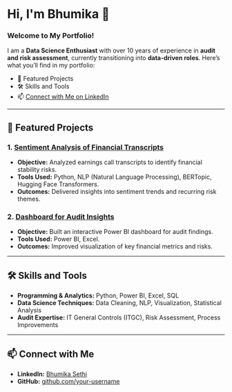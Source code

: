 # Hi, I'm Bhumika 👋
### Welcome to My Portfolio!

I am a **Data Science Enthusiast** with over 10 years of experience in **audit and risk assessment**, currently transitioning into **data-driven roles**. Here’s what you’ll find in my portfolio:

- 🌟 Featured Projects
- 🛠️ Skills and Tools
- 📫 [Connect with Me on LinkedIn](www.linkedin.com/in/bhumika-sethi-cpa-3207061b4)

---

## 🌟 Featured Projects

### 1. [Sentiment Analysis of Financial Transcripts](https://github.com/your-username/sentiment-analysis)
- **Objective:** Analyzed earnings call transcripts to identify financial stability risks.
- **Tools Used:** Python, NLP (Natural Language Processing), BERTopic, Hugging Face Transformers.
- **Outcomes:** Delivered insights into sentiment trends and recurring risk themes.

### 2. [Dashboard for Audit Insights](https://github.com/your-username/audit-dashboard)
- **Objective:** Built an interactive Power BI dashboard for audit findings.
- **Tools Used:** Power BI, Excel.
- **Outcomes:** Improved visualization of key financial metrics and risks.

---

## 🛠️ Skills and Tools
- **Programming & Analytics:** Python, Power BI, Excel, SQL
- **Data Science Techniques:** Data Cleaning, NLP, Visualization, Statistical Analysis
- **Audit Expertise:** IT General Controls (ITGC), Risk Assessment, Process Improvements

---

## 📫 Connect with Me
- **LinkedIn:** [Bhumika Sethi]((www.linkedin.com/in/bhumika-sethi-cpa-3207061b4))
- **GitHub:** [github.com/your-username](https://github.com/your-username)
